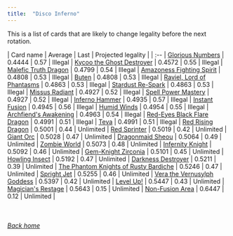 ```yaml
---
title:  "Disco Inferno"
---
```


This is a list of cards that are likely to change legality before the next rotation.

| Card name | Average | Last | Projected legality |
| :-- |
[Glorious Numbers](https://db.ygoprodeck.com/card/?search=Glorious%20Numbers) | 0.4444 | 0.57 | Illegal |
[Kycoo the Ghost Destroyer](https://db.ygoprodeck.com/card/?search=Kycoo%20the%20Ghost%20Destroyer) | 0.4572 | 0.55 | Illegal |
[Malefic Truth Dragon](https://db.ygoprodeck.com/card/?search=Malefic%20Truth%20Dragon) | 0.4799 | 0.54 | Illegal |
[Amazoness Fighting Spirit](https://db.ygoprodeck.com/card/?search=Amazoness%20Fighting%20Spirit) | 0.4808 | 0.53 | Illegal |
[Buten](https://db.ygoprodeck.com/card/?search=Buten) | 0.4808 | 0.53 | Illegal |
[Raviel, Lord of Phantasms](https://db.ygoprodeck.com/card/?search=Raviel,%20Lord%20of%20Phantasms) | 0.4863 | 0.53 | Illegal |
[Stardust Re-Spark](https://db.ygoprodeck.com/card/?search=Stardust%20Re-Spark) | 0.4863 | 0.53 | Illegal |
[Missus Radiant](https://db.ygoprodeck.com/card/?search=Missus%20Radiant) | 0.4927 | 0.52 | Illegal |
[Spell Power Mastery](https://db.ygoprodeck.com/card/?search=Spell%20Power%20Mastery) | 0.4927 | 0.52 | Illegal |
[Inferno Hammer](https://db.ygoprodeck.com/card/?search=Inferno%20Hammer) | 0.4935 | 0.57 | Illegal |
[Instant Fusion](https://db.ygoprodeck.com/card/?search=Instant%20Fusion) | 0.4945 | 0.56 | Illegal |
[Humid Winds](https://db.ygoprodeck.com/card/?search=Humid%20Winds) | 0.4954 | 0.55 | Illegal |
[Archfiend's Awakening](https://db.ygoprodeck.com/card/?search=Archfiend's%20Awakening) | 0.4963 | 0.54 | Illegal |
[Red-Eyes Black Flare Dragon](https://db.ygoprodeck.com/card/?search=Red-Eyes%20Black%20Flare%20Dragon) | 0.4991 | 0.51 | Illegal |
[Teva](https://db.ygoprodeck.com/card/?search=Teva) | 0.4991 | 0.51 | Illegal |
[Red Rising Dragon](https://db.ygoprodeck.com/card/?search=Red%20Rising%20Dragon) | 0.5001 | 0.44 | Unlimited |
[Red Sprinter](https://db.ygoprodeck.com/card/?search=Red%20Sprinter) | 0.5019 | 0.42 | Unlimited |
[Giant Orc](https://db.ygoprodeck.com/card/?search=Giant%20Orc) | 0.5028 | 0.47 | Unlimited |
[Dragonmaid Sheou](https://db.ygoprodeck.com/card/?search=Dragonmaid%20Sheou) | 0.5064 | 0.49 | Unlimited |
[Zombie World](https://db.ygoprodeck.com/card/?search=Zombie%20World) | 0.5073 | 0.48 | Unlimited |
[Infernity Knight](https://db.ygoprodeck.com/card/?search=Infernity%20Knight) | 0.5092 | 0.46 | Unlimited |
[Gem-Knight Zirconia](https://db.ygoprodeck.com/card/?search=Gem-Knight%20Zirconia) | 0.5101 | 0.45 | Unlimited |
[Howling Insect](https://db.ygoprodeck.com/card/?search=Howling%20Insect) | 0.5192 | 0.47 | Unlimited |
[Darkness Destroyer](https://db.ygoprodeck.com/card/?search=Darkness%20Destroyer) | 0.5211 | 0.39 | Unlimited |
[The Phantom Knights of Rusty Bardiche](https://db.ygoprodeck.com/card/?search=The%20Phantom%20Knights%20of%20Rusty%20Bardiche) | 0.5246 | 0.47 | Unlimited |
[Spright Jet](https://db.ygoprodeck.com/card/?search=Spright%20Jet) | 0.5255 | 0.46 | Unlimited |
[Vera the Vernusylph Goddess](https://db.ygoprodeck.com/card/?search=Vera%20the%20Vernusylph%20Goddess) | 0.5397 | 0.42 | Unlimited |
[Level Up!](https://db.ygoprodeck.com/card/?search=Level%20Up!) | 0.5447 | 0.43 | Unlimited |
[Magician's Restage](https://db.ygoprodeck.com/card/?search=Magician's%20Restage) | 0.5643 | 0.15 | Unlimited |
[Non-Fusion Area](https://db.ygoprodeck.com/card/?search=Non-Fusion%20Area) | 0.6447 | 0.12 | Unlimited |

<br>

###### [Back home](index)